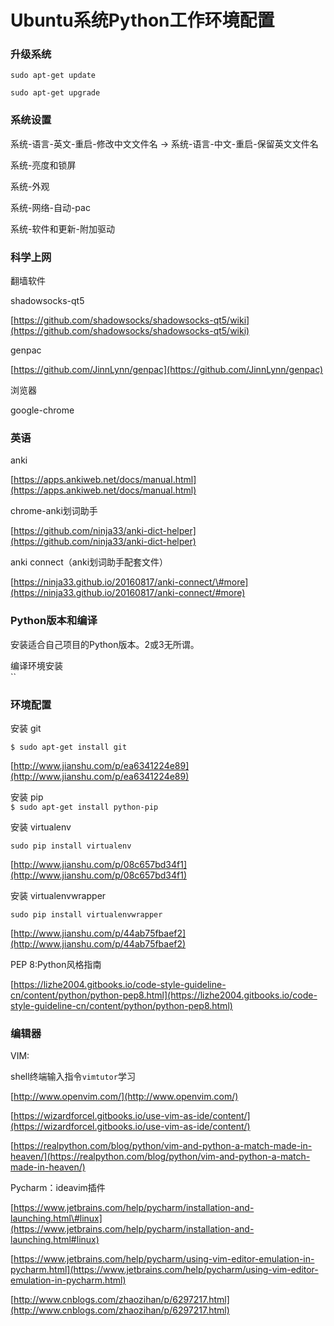 # Ubuntu系统Python工作环境配置

### 升级系统

`sudo apt-get update`

`sudo apt-get upgrade`

### 系统设置

系统-语言-英文-重启-修改中文文件名 -&gt; 系统-语言-中文-重启-保留英文文件名

系统-亮度和锁屏

系统-外观

系统-网络-自动-pac

系统-软件和更新-附加驱动

### 科学上网

翻墙软件

shadowsocks-qt5

[https://github.com/shadowsocks/shadowsocks-qt5/wiki](https://github.com/shadowsocks/shadowsocks-qt5/wiki)

genpac

[https://github.com/JinnLynn/genpac](https://github.com/JinnLynn/genpac)

浏览器

google-chrome

### 英语

anki

[https://apps.ankiweb.net/docs/manual.html](https://apps.ankiweb.net/docs/manual.html)

chrome-anki划词助手

[https://github.com/ninja33/anki-dict-helper](https://github.com/ninja33/anki-dict-helper)

anki connect（anki划词助手配套文件）

[https://ninja33.github.io/20160817/anki-connect/\#more](https://ninja33.github.io/20160817/anki-connect/#more)

### Python版本和编译

安装适合自己项目的Python版本。2或3无所谓。

编译环境安装  
\`\`

### 环境配置

安装 git

`$ sudo apt-get install git`

[http://www.jianshu.com/p/ea6341224e89](http://www.jianshu.com/p/ea6341224e89)

安装 pip  
`$ sudo apt-get install python-pip`

安装 virtualenv

`sudo pip install virtualenv`

[http://www.jianshu.com/p/08c657bd34f1](http://www.jianshu.com/p/08c657bd34f1)

安装 virtualenvwrapper

`sudo pip install virtualenvwrapper`

[http://www.jianshu.com/p/44ab75fbaef2](http://www.jianshu.com/p/44ab75fbaef2)

PEP 8:Python风格指南

[https://lizhe2004.gitbooks.io/code-style-guideline-cn/content/python/python-pep8.html](https://lizhe2004.gitbooks.io/code-style-guideline-cn/content/python/python-pep8.html)

### 编辑器

VIM:

shell终端输入指令`vimtutor`学习

[http://www.openvim.com/](http://www.openvim.com/)

[https://wizardforcel.gitbooks.io/use-vim-as-ide/content/](https://wizardforcel.gitbooks.io/use-vim-as-ide/content/)

[https://realpython.com/blog/python/vim-and-python-a-match-made-in-heaven/](https://realpython.com/blog/python/vim-and-python-a-match-made-in-heaven/)

Pycharm：ideavim插件

[https://www.jetbrains.com/help/pycharm/installation-and-launching.html\#linux](https://www.jetbrains.com/help/pycharm/installation-and-launching.html#linux)

[https://www.jetbrains.com/help/pycharm/using-vim-editor-emulation-in-pycharm.html](https://www.jetbrains.com/help/pycharm/using-vim-editor-emulation-in-pycharm.html)

[http://www.cnblogs.com/zhaozihan/p/6297217.html](http://www.cnblogs.com/zhaozihan/p/6297217.html)

